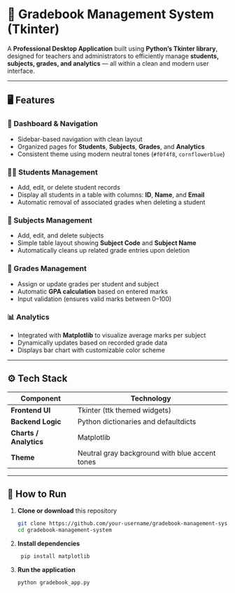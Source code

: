 # 📘 Gradebook Management System (Tkinter)

A **Professional Desktop Application** built using **Python’s Tkinter library**, designed for teachers and administrators to efficiently manage **students, subjects, grades, and analytics** — all within a clean and modern user interface.

---

## 🖥️ Features

### 🧭 Dashboard & Navigation
- Sidebar-based navigation with clean layout  
- Organized pages for **Students**, **Subjects**, **Grades**, and **Analytics**  
- Consistent theme using modern neutral tones (`#f0f4f8`, `cornflowerblue`)  

### 👩‍🎓 Students Management
- Add, edit, or delete student records  
- Display all students in a table with columns: **ID**, **Name**, and **Email**  
- Automatic removal of associated grades when deleting a student  

### 📘 Subjects Management
- Add, edit, and delete subjects  
- Simple table layout showing **Subject Code** and **Subject Name**  
- Automatically cleans up related grade entries upon deletion  

### 🧮 Grades Management
- Assign or update grades per student and subject  
- Automatic **GPA calculation** based on entered marks  
- Input validation (ensures valid marks between 0–100)  

### 📊 Analytics
- Integrated with **Matplotlib** to visualize average marks per subject  
- Dynamically updates based on recorded grade data  
- Displays bar chart with customizable color scheme  

---

## ⚙️ Tech Stack

| Component | Technology |
|------------|-------------|
| **Frontend UI** | Tkinter (ttk themed widgets) |
| **Backend Logic** | Python dictionaries and defaultdicts |
| **Charts / Analytics** | Matplotlib |
| **Theme** | Neutral gray background with blue accent tones |

---

## 🚀 How to Run

1. **Clone or download** this repository  
   ```bash
   git clone https://github.com/your-username/gradebook-management-system.git
   cd gradebook-management-system
   
2. **Install dependencies**
   ```bash
    pip install matplotlib

4. **Run the application**
   ```bash
   python gradebook_app.py


